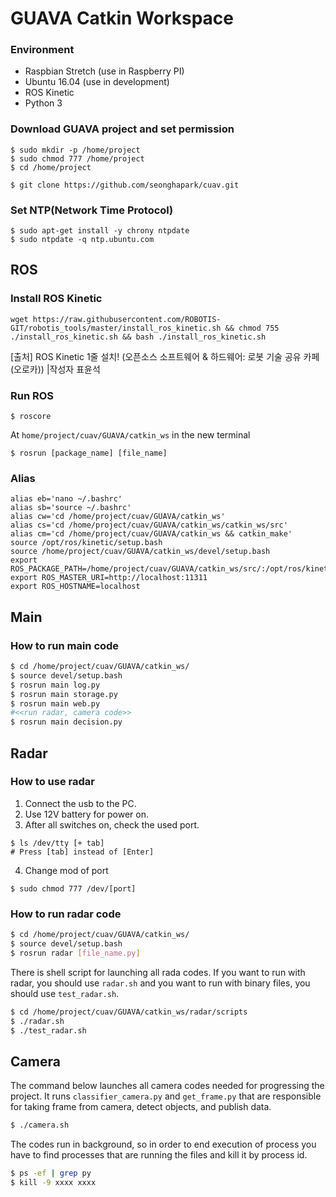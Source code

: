 # GUAVA Catkin Workspace

### Environment
- Raspbian Stretch (use in Raspberry PI)
- Ubuntu 16.04 (use in development)
- ROS Kinetic
- Python 3

### Download GUAVA project and set permission
```
$ sudo mkdir -p /home/project
$ sudo chmod 777 /home/project
$ cd /home/project

$ git clone https://github.com/seonghapark/cuav.git
```

### Set NTP(Network Time Protocol)
```
$ sudo apt-get install -y chrony ntpdate
$ sudo ntpdate -q ntp.ubuntu.com
```

## ROS
### Install ROS Kinetic
```
wget https://raw.githubusercontent.com/ROBOTIS-GIT/robotis_tools/master/install_ros_kinetic.sh && chmod 755 ./install_ros_kinetic.sh && bash ./install_ros_kinetic.sh
```
[출처] ROS Kinetic 1줄 설치! (오픈소스 소프트웨어 & 하드웨어: 로봇 기술 공유 카페 (오로카)) |작성자 표윤석


### Run ROS
```
$ roscore
```
At `home/project/cuav/GUAVA/catkin_ws` in the new terminal
```
$ rosrun [package_name] [file_name]
```

### Alias
```
alias eb='nano ~/.bashrc'
alias sb='source ~/.bashrc'
alias cw='cd /home/project/cuav/GUAVA/catkin_ws'
alias cs='cd /home/project/cuav/GUAVA/catkin_ws/catkin_ws/src'
alias cm='cd /home/project/cuav/GUAVA/catkin_ws && catkin_make'
source /opt/ros/kinetic/setup.bash
source /home/project/cuav/GUAVA/catkin_ws/devel/setup.bash
export ROS_PACKAGE_PATH=/home/project/cuav/GUAVA/catkin_ws/src/:/opt/ros/kinetic/share
export ROS_MASTER_URI=http://localhost:11311
export ROS_HOSTNAME=localhost
```

## Main
### How to run main code
```bash
$ cd /home/project/cuav/GUAVA/catkin_ws/
$ source devel/setup.bash
$ rosrun main log.py
$ rosrun main storage.py
$ rosrun main web.py
#<<run radar, camera code>>
$ rosrun main decision.py
```

## Radar
### How to use radar
1. Connect the usb to the PC.
2. Use 12V battery for power on.
3. After all switches on, check the used port.
  ```
  $ ls /dev/tty [+ tab]
  # Press [tab] instead of [Enter]
  ```
4. Change mod of port
  ```
  $ sudo chmod 777 /dev/[port]
  ```

### How to run radar code
```bash
$ cd /home/project/cuav/GUAVA/catkin_ws/
$ source devel/setup.bash
$ rosrun radar [file_name.py]
```
There is shell script for launching all rada codes. If you want to run with radar, you should use `radar.sh` and you want to run with binary files, you should use `test_radar.sh`.
```bash
$ cd /home/project/cuav/GUAVA/catkin_ws/radar/scripts
$ ./radar.sh
$ ./test_radar.sh
```

## Camera
The command below launches all camera codes needed for progressing the project. It runs `classifier_camera.py` and `get_frame.py` that are responsible for taking frame from camera, detect objects, and publish data.
```bash
$ ./camera.sh
```

The codes run in background, so in order to end execution of process you have to find processes that are running the files and kill it by process id.
```bash
$ ps -ef | grep py
$ kill -9 xxxx xxxx
```
